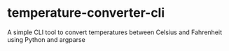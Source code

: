 # temperature-converter-cli
A simple CLI tool to convert temperatures between Celsius and Fahrenheit using Python and argparse
